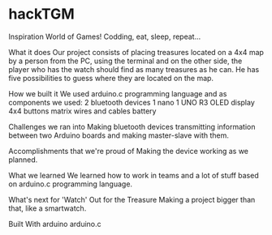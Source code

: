 # hackTGM

Inspiration
World of Games! Codding, eat, sleep, repeat...

What it does
Our project consists of placing treasures located on a 4x4 map by a person from the PC, using the terminal and on the other side, the player who has the watch should find as many treasures as he can. He has five possibilities to guess where they are located on the map.

How we built it
We used arduino.c programming language and as components we used:
2 bluetooth devices
1 nano
1 UNO R3
OLED display
4x4 buttons matrix
wires and cables
battery

Challenges we ran into
Making bluetooth devices transmitting information between two Arduino boards and making master-slave with them.

Accomplishments that we're proud of
Making the device working as we planned.

What we learned
We learned how to work in teams and a lot of stuff based on arduino.c programming language.

What's next for 'Watch' Out for the Treasure
Making a project bigger than that, like a smartwatch.

Built With
arduino
arduino.c
